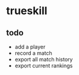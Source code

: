 # trueskill

## todo
- add a player
- record a match
- export all match history
- export current rankings